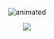 <p 
   <img src="[![image](https://user-images.githubusercontent.com/116687257/232043084-cb6809b2-14af-4ac6-9197-7b74d8f05753.png)](https://raw.githubusercontent.com/priyan1995/priyan1995/master/readme-image.gif)" />
</p>
<p align="center">
  <img src="https://badge.mediaplus.ma/binary/smounafi" alt="animated"/>
</p>

<p align="center">
  <a href="https://skillicons.dev">
    <img src="https://skillicons.dev/icons?i=c,vim,react,php,html,css,js,mysql,vscode,photoshop" />
  </a>
</p>

